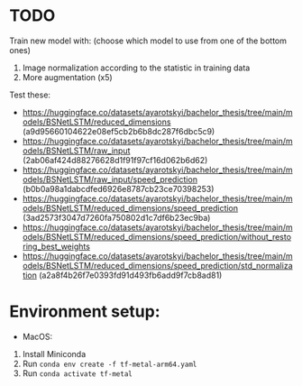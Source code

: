 # TODO

Train new model with:
(choose which model to use from one of the bottom ones)

1. Image normalization according to the statistic in training data
2. More augmentation (x5)

Test these:

- https://huggingface.co/datasets/ayarotskyi/bachelor_thesis/tree/main/models/BSNetLSTM/reduced_dimensions (a9d95660104622e08ef5cb2b6b8dc287f6dbc5c9)
- https://huggingface.co/datasets/ayarotskyi/bachelor_thesis/tree/main/models/BSNetLSTM/raw_input (2ab06af424d88276628d1f91f97cf16d062b6d62)
- https://huggingface.co/datasets/ayarotskyi/bachelor_thesis/tree/main/models/BSNetLSTM/raw_input/speed_prediction (b0b0a98a1dabcdfed6926e8787cb23ce70398253)
- https://huggingface.co/datasets/ayarotskyi/bachelor_thesis/tree/main/models/BSNetLSTM/reduced_dimensions/speed_prediction (3ad2573f3047d7260fa750802d1c7df6b23ec9ba)
- https://huggingface.co/datasets/ayarotskyi/bachelor_thesis/tree/main/models/BSNetLSTM/reduced_dimensions/speed_prediction/without_restoring_best_weights
- https://huggingface.co/datasets/ayarotskyi/bachelor_thesis/tree/main/models/BSNetLSTM/reduced_dimensions/speed_prediction/std_normalization (a2a8f4b26f7e0393fd91d493fb6add9f7cb8ad81)

# Environment setup:

- MacOS:

1. Install Miniconda
2. Run `conda env create -f tf-metal-arm64.yaml`
3. Run `conda activate tf-metal`
